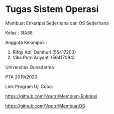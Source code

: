 # Tugas Sistem Operasi
Membuat Enksripsi Sederhana dan OS Sederhana

Kelas : 3IA88

Anggota Kelompok :
1. Rifqy Adli Damhuri (55417203) 
2. Vika Putri Ariyanti (56417094)

Universitas Gunadarma

PTA 2019/2020

Link Program Uji Coba:

https://github.com/Vputri/Membuat-Enkripsi

https://github.com/Vputri/MembuatOS
